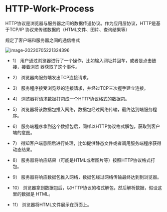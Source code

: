 # HTTP-Work-Process

HTTP协议是浏览器与服务器之间的数据传送协议。作为应用层协议，HTTP是基于TCP/IP 协议来传递数据的（HTML文件、图片、查询结果等）

规定了客户端和服务器之间的通信格式

![image-20220705221324396](C:/Users/wangnaixing/AppData/Roaming/Typora/typora-user-images/image-20220705221324396.png)

- 1） 用户通过浏览器进行了一个操作，比如输入网址并回车，或者是点击链接，接着浏览 器获取了这个事件。

- 2） 浏览器向服务端发出TCP连接请求。 

- 3） 服务程序接受浏览器的连接请求，并经过TCP三次握手建立连接。

- 4） 浏览器将请求数据打包成一个HTTP协议格式的数据包。

- 5） 浏览器将该数据包推入网络，数据包经过网络传输，最终达到端服务程序。

-  6） 服务端程序拿到这个数据包后，同样以HTTP协议格式解包，获取到客户端的意图。

- 7） 得知客户端意图后进行处理，比如提供静态文件或者调用服务端程序获得动态结果。 

- 8） 服务器将响应结果（可能是HTML或者图片等）按照HTTP协议格式打包。 

- 9） 服务器将响应数据包推入网络，数据包经过网络传输最终达到到浏览器。

- 10） 浏览器拿到数据包后，以HTTP协议的格式解包，然后解析数据，假设这里的数据是 HTML。

- 11） 浏览器将HTML文件展示在页面上。